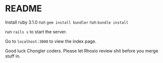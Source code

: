 # README

Install ruby 3.1.0
run `gem install bundler`
run `bundle install`

run `rails s` to start the server.

Go to `localhost:3000` to view the index page.

Good luck Chongler coders. Please let Rhoxio review shit before you merge stuff in.
